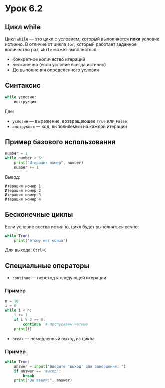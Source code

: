 # Урок 6.2

## Цикл while

Цикл `while` — это цикл с условием, который выполняется **пока** условие истинно. В отличие от цикла `for`, который работает заданное количество раз, `while` может выполняться:
- Конкретное количество итераций
- Бесконечно (если условие всегда истинно)
- До выполнения определенного условия

## Синтаксис

```python
while условие:
    инструкция
```

Где:
- `условие` — выражение, возвращающее `True` или `False`
- `инструкция` — код, выполняемый на каждой итерации

## Пример базового использования

```python
number = 1
while number < 5:
    print("Итерация номер", number)
    number += 1
```

Вывод:
```
Итерация номер 1
Итерация номер 2
Итерация номер 3
Итерация номер 4
```

## Бесконечные циклы
   Если условие всегда истинно, цикл будет выполняться вечно:
   ```python
   while True:
       print("Этому нет конца")
   ```
   Для выхода: `Ctrl+C`

## Cпециальные операторы
   - `continue` — переход к следующей итерации
   

### Пример 
```python
n = 10
i = 0 
while i < n:
    i += 1
    if i % 2 == 0:
        continue  # пропускаем четные
    print(i)
```

- `break` — немедленный выход из цикла

### Пример 
```python
while True:
    answer = input("Введите 'выход' для завершения: ")
    if answer == 'выход':
        break
    print("Вы ввели:", answer)
```
